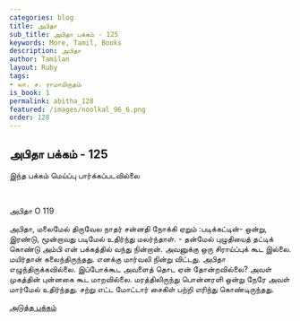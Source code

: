 ```yaml
---
categories: blog
title: அபிதா
sub_title: அபிதா பக்கம் - 125
keywords: More, Tamil, Books
description: அபிதா
author: Tamilan
layout: Ruby
tags:
- லா. ச. ராமாமிருதம்
is_book: 1
permalink: abitha_128
featured: /images/noolkal_96_6.png
order: 128
---
```

## அபிதா பக்கம் - 125

இந்த பக்கம் மெய்ப்பு பார்க்கப்படவில்லை

﻿

அபிதா O 119

அபிதா, மலைமேல் திருவேல நாதர் சன்னதி நோக்கி ஏறும் :படிக்கட்டின்- ஒன்று, இரண்டு, மூன்றாவது படிமேல் உதிர்ந்து மலர்ந்தாள். - தன்மேல் புழுதியைத் தட்டிக் கொண்டு அம்பி என் பக்கத்தில் வந்து நின்றான். அவனுக்கு ஒரு சிராய்ப்புக் கூட இல்லை. மயிர்தான் கலைந்திருந்தது. எனக்கு மார்வலி நின்று விட்டது. அபிதா எழுந்திருக்கவில்லை. இப்போக்கூட அவளைத் தொட ஏன் தோன்றவில்லை? அவள் முகத்தின் புன்னகை கூட மாறவில்லை. மரத்திலிருந்து பொன்னரளி ஒன்று நேரே அவள் மார்மேல் உதிர்ந்தது. சற்று எட்ட மோட்டார் சைகிள் பற்றி எரிந்து கொண்டிருந்தது.

[அடுத்த பக்கம்](abitha_129)